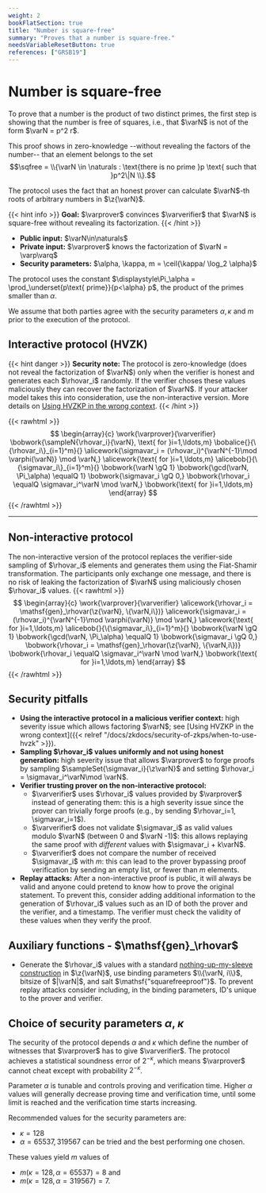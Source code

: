 ```yaml
---
weight: 2
bookFlatSection: true
title: "Number is square-free"
summary: "Proves that a number is square-free."
needsVariableResetButton: true
references: ["GRSB19"]
---
```

# Number is square-free

To prove that a number is the product of two distinct primes, the first step is showing that the number is free of squares, i.e., that $\varN$ is
not of the form $\varN = p^2 r$.

This proof shows in zero-knowledge --without revealing the factors of the number-- that an element belongs to
the set $$\sqfree = \\{\varN \in \naturals : \text{there is no prime }p \text{ such that }p^2\|N \\}.$$

The protocol uses the fact that an honest prover can calculate $\varN$-th roots of arbitrary numbers in $\z{\varN}$.

{{< hint info >}}
**Goal:**
$\varprover$ convinces $\varverifier$ that $\varN$ is square-free without revealing its factorization.
{{< /hint >}}

 * __Public input:__ $\varN\in\naturals$
 * __Private input:__ $\varprover$ knows the factorization of $\varN = \varp\varq$
 * __Security parameters:__ $\alpha, \kappa, m = \ceil{\kappa/ \log_2 \alpha}$

The protocol uses the constant $\displaystyle\Pi_\alpha = \prod_\underset{p\text{ prime}}{p<\alpha} p$, the product of the primes smaller than $\alpha$.

We assume that both parties agree with the security parameters $\alpha, \kappa$ and $m$ prior to the execution of the protocol.

## Interactive protocol (HVZK)
{{< hint danger >}}
**Security note:** The protocol is zero-knowledge (does not reveal the factorization of $\varN$) only when the verifier is honest and generates each $\rhovar_i$ randomly. If the verifier choses these values maliciously they can recover the factorization of $\varN$. If your attacker model takes this into consideration, use the non-interactive version. More details on [Using HVZKP in the wrong context](../../../security-of-zkps/when-to-use-hvzk).
{{< /hint >}}

{{< rawhtml >}}
 $$
 \begin{array}{c}
 \work{\varprover}{\varverifier}
 \bobwork{\sampleN{\rhovar_i}{\varN}, \text{ for }i=1,\ldots,m}
 \bobalice{}{\{\rhovar_i\}_{i=1}^m}{}
 \alicework{\sigmavar_i = (\rhovar_i)^{\varN^{-1}\mod \varphi(\varN)} \mod \varN,}
 \alicework{\text{ for }i=1,\ldots,m}
 \alicebob{}{\{\sigmavar_i\}_{i=1}^m}{}
 \bobwork{\varN \gQ 1}
 \bobwork{\gcd(\varN, \Pi_\alpha) \equalQ 1}
 \bobwork{\sigmavar_i \gQ 0,}
 \bobwork{\rhovar_i \equalQ \sigmavar_i^\varN \mod \varN,}
 \bobwork{\text{ for }i=1,\ldots,m}
 \end{array}
 $$
{{< /rawhtml >}}


-----

## Non-interactive protocol
The non-interactive version of the protocol replaces the verifier-side sampling of $\rhovar_i$ elements and generates them using the Fiat-Shamir transformation.
The participants only exchange one message, and there is no risk of leaking the factorization of $\varN$ using maliciously chosen $\rhovar_i$ values.
{{< rawhtml >}}
 $$
 \begin{array}{c}
 \work{\varprover}{\varverifier}
 \alicework{\rhovar_i = \mathsf{gen}_\rhovar(\z{\varN}, \{\varN,i\})}
 \alicework{\sigmavar_i = (\rhovar_i)^{\varN^{-1}\mod \varphi(\varN)} \mod \varN,}
 \alicework{\text{ for }i=1,\ldots,m}
 \alicebob{}{\{\sigmavar_i\}_{i=1}^m}{}
 \bobwork{\varN \gQ 1}
 \bobwork{\gcd(\varN, \Pi_\alpha) \equalQ 1}
 \bobwork{\sigmavar_i \gQ 0,}
 \bobwork{\rhovar_i = \mathsf{gen}_\rhovar(\z{\varN}, \{\varN,i\})}
 \bobwork{\rhovar_i \equalQ \sigmavar_i^\varN \mod \varN,}
 \bobwork{\text{ for }i=1,\ldots,m}
 \end{array}
 $$
{{< /rawhtml >}}

## Security pitfalls
 * __Using the interactive protocol in a malicious verifier context:__ high severity issue which allows factoring $\varN$; see [Using HVZKP in the wrong context]({{< relref "/docs/zkdocs/security-of-zkps/when-to-use-hvzk" >}}).
 * **Sampling $\rhovar_i$ values uniformly and not using honest generation:** high severity issue that allows $\varprover$ to forge proofs by sampling $\sampleSet{\sigmavar_i}{\z\varN}$ and setting $\rhovar_i = \sigmavar_i^\varN\mod \varN$.
 * __Verifier trusting prover on the non-interactive protocol:__
   * $\varverifier$ uses $\rhovar_i$ values provided by $\varprover$ instead of generating them: this is a high severity issue since the prover can trivially forge proofs (e.g., by sending $\rhovar_i=1, \sigmavar_i=1$).
   * $\varverifier$ does not validate $\sigmavar_i$ as valid values modulo $\varN$ (between 0 and $\varN -1)$: this allows replaying the same proof with *different* values with $\sigmavar_i + k\varN$.
   * $\varverifier$ does not compare the number of received $\sigmavar_i$ with $m$: this can lead to the prover bypassing proof verification by sending an empty list, or fewer than $m$ elements.
 * __Replay attacks:__ After a non-interactive proof is public, it will always be valid and anyone could pretend to know how to prove the original statement. To prevent this, consider adding additional information to the generation of $\rhovar_i$ values such as an ID of both the prover and the verifier, and a timestamp. The verifier must check the validity of these values when they verify the proof.


## Auxiliary functions - $\mathsf{gen}_\rhovar$
- Generate the $\rhovar_i$ values with a standard [nothing-up-my-sleeve construction](../../../protocol-primitives/nums) in $\z{\varN}$, use binding parameters $\\{\varN, i\\}$, bitsize of $|\varN|$, and salt $\mathsf{"squarefreeproof"}$. To prevent replay attacks consider including, in the binding parameters, ID's unique to the prover and verifier.



## Choice of security parameters $\alpha$, $\kappa$

The security of the protocol depends $\alpha$ and $\kappa$ which define the number of witnesses that $\varprover$ has to give $\varverifier$. The protocol achieves a statistical soundness error of $2^{-\kappa}$, which means $\varprover$ cannot cheat except with probability $2^{-\kappa}$.

Parameter $\alpha$ is tunable and controls proving and verification time. Higher $\alpha$ values will generally decrease proving time and verification time, until some limit is reached and the verification time starts increasing.

Recommended values for the security parameters are:
 - $\kappa = 128$
 - $\alpha = 65537, 319567$ can be tried and the best performing one chosen.

These values yield $m$ values of
 - $m(\kappa=128, \alpha=65537) = 8$ and
 - $m(\kappa=128, \alpha=319567) = 7$.


